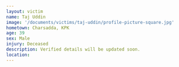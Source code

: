 ```yaml
---
layout: victim
name: Taj Uddin
image: '/documents/victims/taj-uddin/profile-picture-square.jpg'
hometown: Charsadda, KPK
age: 39
sex: Male
injury: Deceased
description: Verified details will be updated soon.
location:
---
```

